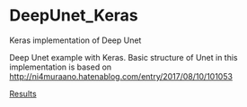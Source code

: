 # DeepUnet_Keras
Keras implementation of Deep Unet

Deep Unet example with Keras.
Basic structure of Unet in this implementation is based on
http://ni4muraano.hatenablog.com/entry/2017/08/10/101053


[Results](https://github.com/TKouyama/DeepUnet_Keras/blob/images/Sample_result_unet_deep.png)


